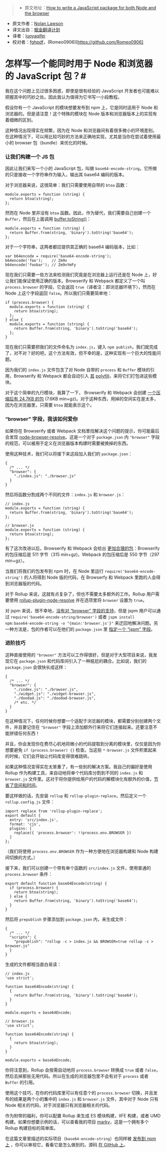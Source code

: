 > * 原文地址：[How to write a JavaScript package for both Node and the browser](https://nolanlawson.com/2017/01/09/how-to-write-a-javascript-package-for-both-node-and-the-browser/)
* 原文作者：[Nolan Lawson](https://nolanlawson.com/about/)
* 译文出自：[掘金翻译计划](https://github.com/xitu/gold-miner)
* 译者：[luoyaqifei](http://www.zengmingxia.com)
* 校对者：[fghpdf](https://github.com/fghpdf)，(Romeo0906)[https://github.com/Romeo0906]

# 怎样写一个能同时用于 Node 和浏览器的 JavaScript 包？#

我在这个问题上见过很多困惑，即使是很有经验的 JavaScript 开发者也可能难以把握其中的巧妙之处。因此我认为值得为它书写一小段教程。

假设你有一个 JavaScript 的模块想要发布到 npm 上，它是同时适用于 Node 和浏览器的。但是请注意！这个特殊的模块在 Node 版本和浏览器版本上的实现有着细微的区别。

这种情况出现得实在频繁，因为在 Node 和浏览器间有着很多微小的环境差别。在这种情况下，可以用比较巧妙的方法来正确地实现，尤其是当你在尝试着使用最小的 browser 包（bundle）来优化的时候。

### 让我们构建一个 JS 包 ###

因此让我们来写一个小的 JavaScript 包，叫做 `base64-encode-string`。它所做的只是接收一个字符串作为输入，输出其 base64 编码的版本。

对于浏览器来说，这很简单：我们只需要使用自带的 `btoa` 函数：

```
module.exports = function (string) {
  return btoa(string);
};
```

然而在 Node 里并没有 `btoa` 函数。因此，作为替代，我们需要自己创建一个 `Buffer`，然后在上面调用 [buffer.toString()](https://nodejs.org/api/buffer.html#buffer_buf_tostring_encoding_start_end)：

```
module.exports = function (string) {
  return Buffer.from(string, 'binary').toString('base64');
};
```

对于一个字符串，这两者都应提供其正确的 base64 编码版本，比如：


```
var b64encode = require('base64-encode-string');
b64encode('foo');    // Zm9v
b64encode('foobar'); // Zm9vYmFy
```

现在我们只需要一些方法来检测我们究竟是在浏览器上运行还是在 Node 上，好让我们能保证使用正确的版本。Browserify 和 Webpack 都定义了一个叫 `process.browser` 的字段，它会返回 `true`（译者注：即浏览器环境下），然而在 Node 上这个字段返回 `false`。所以我们只需要简单地：



```
if (process.browser) {
  module.exports = function (string) {
    return btoa(string);
  };
} else {
  module.exports = function (string) {
    return Buffer.from(string, 'binary').toString('base64');
  };
}
```

现在我们只需要把我们的文件命名为 `index.js`，键入 `npm publish`，我们就完成了，对不对？好的吧，这个方法有效，但不幸的是，这种实现有一个巨大的性能问题。

因为我们的 `index.js` 文件包含了对 Node 自带的 `process` 和 `Buffer` 模块的引用，Browserify 和 Webpack 都会自动引入 [其](https://github.com/defunctzombie/node-process) [polyfill](https://github.com/feross/buffer)，来将它们打包进这些模块。

对于这个简单的九行模块，我算了一下， Browserify 和 Webpack 会创建 [一个压缩后有 24.7KB 的包](https://gist.github.com/nolanlawson/6891be612c8faca42d2d9492b0d54e24) (7.6KB min+gz)。对于这种东西，用掉的空间实在是太多，因为在浏览器里，只需要 `btoa` 就能表示这个。

### “browser” 字段，我该如何爱你 ###

如果你在 Browserify 或者 Webpack 文档里找解决这个问题的提示，你可能最后会发现 [node-browser-resolve](https://github.com/defunctzombie/node-browser-resolve)。这是一个对于 `package.json` 内 `"browser"` 字段的规范，可以被用于定义在浏览器版本构建时需要被换掉的东西。

使用这种技术，我们可以将接下来这段加入我们的 `package.json`：

```
{
  /* ... */
  "browser": {
    "./index.js": "./browser.js"
  }
}
```

然后将函数分割成两个不同的文件：`index.js` 和 `browser.js`：

```
// index.js
module.exports = function (string) {
  return Buffer.from(string, 'binary').toString('base64');
};

// browser.js
module.exports = function (string) {
  return btoa(string);
};
```

有了这次改进以后，Browserify 和 Webpack 会给出 [更加合理的包](https://gist.github.com/nolanlawson/a8945de1dd52fdc9b4772a2056d3c3b7)：Browserify 的包压缩后是 511 字节（315 min+gz)，Webpack 的包压缩后是 550 字节（297 min+gz）。

当我们将我们的包发布到 npm 时，在 Node 里运行 `require('base64-encode-string')` 的人将得到 Node 版的代码，在 Browserfy 和 Webpack 里跑的人会得到浏览器版的代码。

对于 Rollup 来说，这就有点复杂了，但也不需要太多额外的工作。Rollup 用户需要使用 [rollup-plugin-node-resolve](https://github.com/rollup/rollup-plugin-node-resolve) 并在选项里将 `browser` 设置为 `true`。

对 jspm 来说，很不幸地，[没有对 “browser” 字段的支持](https://github.com/jspm/jspm-cli/issues/1675)，但是 jspm 用户可以通过 `require('base64-encode-string/browser')` 或者 `jspm install npm:base64-encode-string -o "{main:'browser.js'}"` 来迂回地解决问题。另一种方法是，包的作者可以在他们的 `package.json` 里 [指定一个 “jspm” 字段](https://github.com/jspm/registry/wiki/Configuring-Packages-for-jspm#prefixing-configuration)。

### 进阶技巧 ###

这种直接使用的 `"browser"` 方法可以工作得很好，但是对于大型项目来说，我发现它在 `package.json` 和代码库间引入了一种尴尬的耦合。比如说，我们的 `package.json` 会很快长成这样：

```
{
  /* ... */
  "browser": {
    "./index.js": "./browser.js",
    "./widget.js": "./widget-browser.js",
    "./doodad.js": "./doodad-browser.js",
    /* etc. */
  }
}
```
在这种情况下，任何时候你想要一个适配于浏览器的模块，都需要分别创建两个文件，并且要记住在 `"browser"` 字段上添加额外行来将它们连接起来。还要注意不能拼错任何东西！

并且，你会发现你在费尽心机地将微小的代码提取到分离的模块里，仅仅是因为你想要避免 `if (process.browser) {}` 检查。当这些 `*-browser.js` 文件积累起来的时候，它们会开始让代码库变得很难跳转。

如果这种情况变得实在太笨重了，有一些别的解决方案。我自己的偏好是使用 Rollup 作为构建工具，来自动地将单个代码库分割到不同的 `index.js` 和 `browser.js` 文件里。这对于将你提供给用户的代码的解模块化有额外的价值，[节省了空间和时间](https://nolanwlawson.wordpress.com/2016/08/15/the-cost-of-small-modules/)。

要这样做的话，先安装 `rollup` 和 `rollup-plugin-replace`，然后定义一个 `rollup.config.js` 文件：

```
import replace from 'rollup-plugin-replace';
export default {
  entry: 'src/index.js',
  format: 'cjs',
  plugins: [
    replace({ 'process.browser': !!process.env.BROWSER })
  ]
};
```

（我们将使用 `process.env.BROWSER` 作为一种方便地在浏览器构建和 Node 构建间切换的方式。）

接下来，我们可以创建一个带有单个函数的 `src/index.js` 文件，使用普通的 `process.browser` 条件：

```
export default function base64Encode(string) {
  if (process.browser) {
    return btoa(string);
  } else {
    return Buffer.from(string, 'binary').toString('base64');
  }
}
```

然后将 `prepublish` 步骤添加到 `package.json` 内，来生成文件：

```
{
  /* ... */
  "scripts": {
    "prepublish": "rollup -c > index.js && BROWSER=true rollup -c > browser.js"
  }
}
```

生成的文件都相当直白易读：


```
// index.js
'use strict';

function base64Encode(string) {
  {
    return Buffer.from(string, 'binary').toString('base64');
  }
}

module.exports = base64Encode;

// browser.js
'use strict';

function base64Encode(string) {
  {
    return btoa(string);
  }
}

module.exports = base64Encode;
```

你将注意到，Rollup 会按需自动地将 `process.browser` 转换成 `true` 或者  `false`，然后去掉那些无用代码。所以在生成的浏览器包里不会有对于  `process` 或者 `Buffer` 的引用。

使用这个技巧，在你的代码库里可以有任意个的 `process.browser` 切换，并且发布的结果是两个小的集中的 `index.js` 和 `browser.js` 文件，其中对于 Node 只有 Node 相关的代码，对于浏览器只有浏览器相关的代码。

作为附带的福利，你可以配置 Rollup 来生成 ES 模块构建，IIFE 构建，或者 UMD 构建。如果你想要示例的话，可以查看我的项目 [marky](https://github.com/nolanlawson/marky)，这是一个拥有多个 Rollup 构建目标的简单库。

在这篇文章里描述的实际项目（`base64-encode-string`）也同样被 [发布到 npm 上](https://www.npmjs.com/package/base64-encode-string) ，你可以审视它，看看它是怎么做到的。源码 [在 GitHub 上](https://github.com/nolanlawson/base64-encode-string)。
